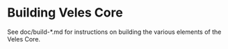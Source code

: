Building Veles Core
===================

See doc/build-*.md for instructions on building the various
elements of the Veles Core.
